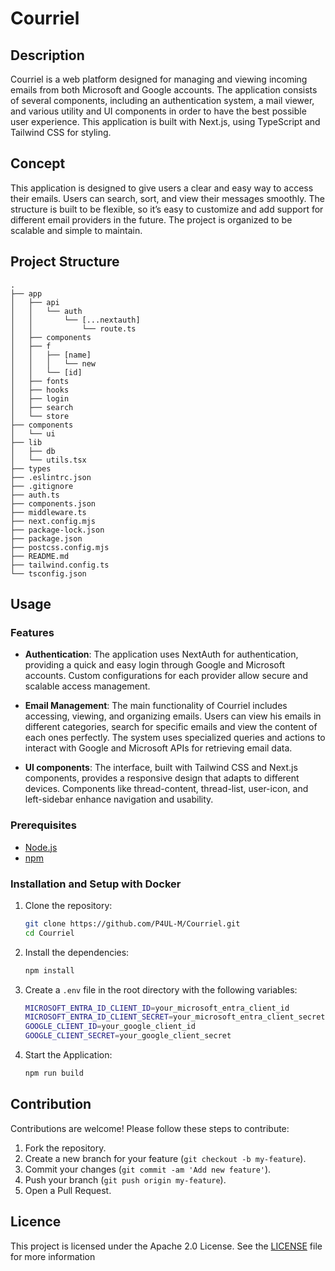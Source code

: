 # Courriel

## Description
Courriel is a web platform designed for managing and viewing incoming emails from both Microsoft and Google accounts. The application consists of several components, including an authentication system, a mail viewer, and various utility and UI components in order to have the best possible user experience. This application is built with Next.js, using TypeScript and Tailwind CSS for styling.

## Concept
This application is designed to give users a clear and easy way to access their emails. Users can search, sort, and view their messages smoothly. The structure is built to be flexible, so it’s easy to customize and add support for different email providers in the future. The project is organized to be scalable and simple to maintain.

## Project Structure
```
.
├── app
│   ├── api
│   │   └── auth
│   │       └── [...nextauth]
│   │           └── route.ts
│   ├── components
│   ├── f
│   │   ├── [name]
│   │   │   └── new
│   │   └── [id]
│   ├── fonts
│   ├── hooks
│   ├── login
│   ├── search
│   └── store
├── components
│   └── ui
├── lib
│   ├── db
│   └── utils.tsx
├── types
├── .eslintrc.json
├── .gitignore
├── auth.ts
├── components.json
├── middleware.ts
├── next.config.mjs
├── package-lock.json
├── package.json
├── postcss.config.mjs
├── README.md
├── tailwind.config.ts
└── tsconfig.json
```

## Usage

### Features
- **Authentication**:
    The application uses NextAuth for authentication, providing a quick and easy login through Google and Microsoft accounts. Custom configurations for each provider allow secure and scalable access management.

- **Email Management**:
    The main functionality of Courriel includes accessing, viewing, and organizing emails. Users can view his emails in different categories, search for specific emails and view the content of each ones perfectly. The system uses specialized queries and actions to interact with Google and Microsoft APIs for retrieving email data.

- **UI components**:
     The interface, built with Tailwind CSS and Next.js components, provides a responsive design that adapts to different devices. Components like thread-content, thread-list, user-icon, and left-sidebar enhance navigation and usability.

### Prerequisites
- [Node.js](https://nodejs.org/en/download/)
- [npm](https://www.npmjs.com/get-npm)

### Installation and Setup with Docker
1. Clone the repository:
    ```bash
    git clone https://github.com/P4UL-M/Courriel.git
    cd Courriel
    ```
2. Install the dependencies:
    ```bash
    npm install
    ```
3. Create a `.env` file in the root directory with the following variables:
    ```bash
    MICROSOFT_ENTRA_ID_CLIENT_ID=your_microsoft_entra_client_id
    MICROSOFT_ENTRA_ID_CLIENT_SECRET=your_microsoft_entra_client_secret
    GOOGLE_CLIENT_ID=your_google_client_id
    GOOGLE_CLIENT_SECRET=your_google_client_secret
    ```
4. Start the Application:
    ```bash
    npm run build
    ```

## Contribution
Contributions are welcome! Please follow these steps to contribute:
1. Fork the repository.
2. Create a new branch for your feature (`git checkout -b my-feature`).
3. Commit your changes (`git commit -am 'Add new feature'`).
4. Push your branch  (`git push origin my-feature`).
5. Open a Pull Request.

## Licence
This project is licensed under the Apache 2.0 License. See the [LICENSE](LICENSE) file for more information
